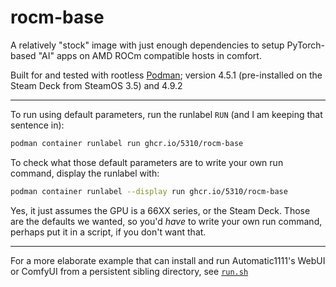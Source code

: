 # rocm-base

A relatively \"stock\" image with just enough dependencies to setup PyTorch-based \"AI\" apps on AMD ROCm compatible hosts in comfort.

Built for and tested with rootless [Podman](https://podman.io/); version 4.5.1 (pre-installed on the Steam Deck from SteamOS 3.5) and 4.9.2

---

To run using default parameters, run the runlabel `RUN` (and I am keeping that sentence in):

```sh
podman container runlabel run ghcr.io/5310/rocm-base
```

To check what those default parameters are to write your own run command, display the runlabel with:

```sh
podman container runlabel --display run ghcr.io/5310/rocm-base
```

Yes, it just assumes the GPU is a 66XX series, or the Steam Deck. Those are the defaults we wanted, so you'd _have_ to write your own run command, perhaps put it in a script, if you don't want that.

---

For a more elaborate example that can install and run Automatic1111's WebUI or ComfyUI from a persistent sibling directory, see [`run.sh`](run.sh)